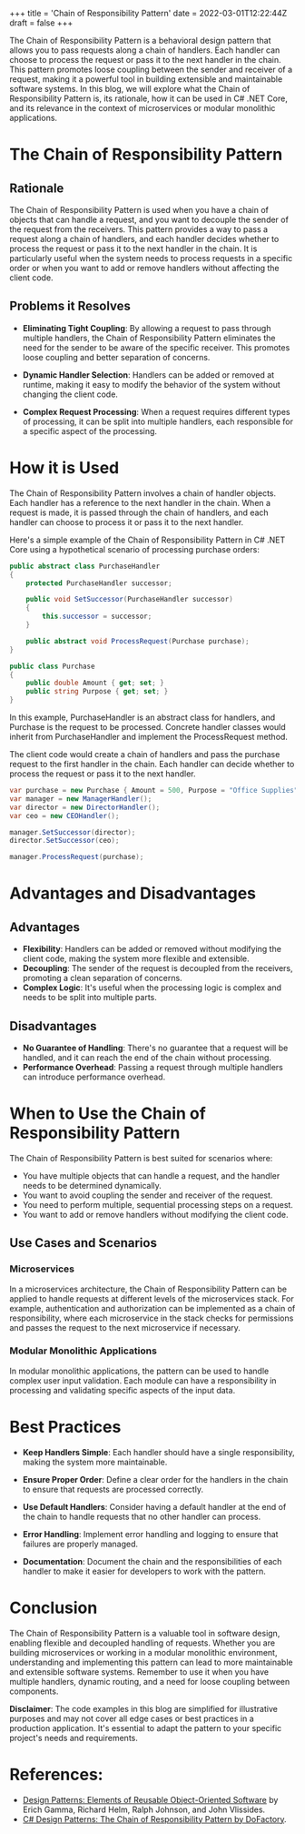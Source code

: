 +++
title = 'Chain of Responsibility Pattern'
date = 2022-03-01T12:22:44Z
draft = false
+++

The Chain of Responsibility Pattern is a behavioral design pattern that allows you to pass requests along a chain of handlers. Each handler can choose to process the request or pass it to the next handler in the chain. This pattern promotes loose coupling between the sender and receiver of a request, making it a powerful tool in building extensible and maintainable software systems. In this blog, we will explore what the Chain of Responsibility Pattern is, its rationale, how it can be used in C# .NET Core, and its relevance in the context of microservices or modular monolithic applications.

# The Chain of Responsibility Pattern

## Rationale

The Chain of Responsibility Pattern is used when you have a chain of objects that can handle a request, and you want to decouple the sender of the request from the receivers. This pattern provides a way to pass a request along a chain of handlers, and each handler decides whether to process the request or pass it to the next handler in the chain. It is particularly useful when the system needs to process requests in a specific order or when you want to add or remove handlers without affecting the client code.

## Problems it Resolves

- **Eliminating Tight Coupling**: By allowing a request to pass through multiple handlers, the Chain of Responsibility Pattern eliminates the need for the sender to be aware of the specific receiver. This promotes loose coupling and better separation of concerns.

- **Dynamic Handler Selection**: Handlers can be added or removed at runtime, making it easy to modify the behavior of the system without changing the client code.

- **Complex Request Processing**: When a request requires different types of processing, it can be split into multiple handlers, each responsible for a specific aspect of the processing.

# How it is Used

The Chain of Responsibility Pattern involves a chain of handler objects. Each handler has a reference to the next handler in the chain. When a request is made, it is passed through the chain of handlers, and each handler can choose to process it or pass it to the next handler.

Here's a simple example of the Chain of Responsibility Pattern in C# .NET Core using a hypothetical scenario of processing purchase orders:

```csharp
public abstract class PurchaseHandler
{
    protected PurchaseHandler successor;

    public void SetSuccessor(PurchaseHandler successor)
    {
        this.successor = successor;
    }

    public abstract void ProcessRequest(Purchase purchase);
}

public class Purchase
{
    public double Amount { get; set; }
    public string Purpose { get; set; }
}
```

In this example, PurchaseHandler is an abstract class for handlers, and Purchase is the request to be processed. Concrete handler classes would inherit from PurchaseHandler and implement the ProcessRequest method.

The client code would create a chain of handlers and pass the purchase request to the first handler in the chain. Each handler can decide whether to process the request or pass it to the next handler.

```csharp
var purchase = new Purchase { Amount = 500, Purpose = "Office Supplies" };
var manager = new ManagerHandler();
var director = new DirectorHandler();
var ceo = new CEOHandler();

manager.SetSuccessor(director);
director.SetSuccessor(ceo);

manager.ProcessRequest(purchase);
```

# Advantages and Disadvantages

## Advantages

- **Flexibility**: Handlers can be added or removed without modifying the client code, making the system more flexible and extensible.
- **Decoupling**: The sender of the request is decoupled from the receivers, promoting a clean separation of concerns.
- **Complex Logic**: It's useful when the processing logic is complex and needs to be split into multiple parts.

## Disadvantages

- **No Guarantee of Handling**: There's no guarantee that a request will be handled, and it can reach the end of the chain without processing.
- **Performance Overhead**: Passing a request through multiple handlers can introduce performance overhead.

# When to Use the Chain of Responsibility Pattern

The Chain of Responsibility Pattern is best suited for scenarios where:

- You have multiple objects that can handle a request, and the handler needs to be determined dynamically.
- You want to avoid coupling the sender and receiver of the request.
- You need to perform multiple, sequential processing steps on a request.
- You want to add or remove handlers without modifying the client code.

## Use Cases and Scenarios

### Microservices

In a microservices architecture, the Chain of Responsibility Pattern can be applied to handle requests at different levels of the microservices stack. For example, authentication and authorization can be implemented as a chain of responsibility, where each microservice in the stack checks for permissions and passes the request to the next microservice if necessary.

### Modular Monolithic Applications

In modular monolithic applications, the pattern can be used to handle complex user input validation. Each module can have a responsibility in processing and validating specific aspects of the input data.

# Best Practices

- **Keep Handlers Simple**: Each handler should have a single responsibility, making the system more maintainable.

- **Ensure Proper Order**: Define a clear order for the handlers in the chain to ensure that requests are processed correctly.

- **Use Default Handlers**: Consider having a default handler at the end of the chain to handle requests that no other handler can process.

- **Error Handling**: Implement error handling and logging to ensure that failures are properly managed.

- **Documentation**: Document the chain and the responsibilities of each handler to make it easier for developers to work with the pattern.

# Conclusion

The Chain of Responsibility Pattern is a valuable tool in software design, enabling flexible and decoupled handling of requests. Whether you are building microservices or working in a modular monolithic environment, understanding and implementing this pattern can lead to more maintainable and extensible software systems. Remember to use it when you have multiple handlers, dynamic routing, and a need for loose coupling between components.

**Disclaimer**: The code examples in this blog are simplified for illustrative purposes and may not cover all edge cases or best practices in a production application. It's essential to adapt the pattern to your specific project's needs and requirements.

# References:

- [Design Patterns: Elements of Reusable Object-Oriented Software](https://www.amazon.com/Design-Patterns-Elements-Reusable-Object-Oriented/dp/0201633612) by Erich Gamma, Richard Helm, Ralph Johnson, and John Vlissides.
- [C# Design Patterns: The Chain of Responsibility Pattern by DoFactory](https://www.dofactory.com/net/chain-of-responsibility-design-pattern).
